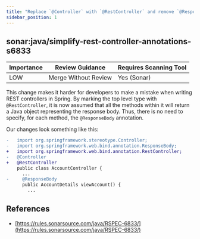 ```yaml
---
title: "Replace `@Controller` with `@RestController` and remove `@ResponseBody` annotations (Sonar)"
sidebar_position: 1
---
```


## sonar:java/simplify-rest-controller-annotations-s6833 

| Importance  | Review Guidance      | Requires Scanning Tool |
|-------------|----------------------|------------------------|
| LOW | Merge Without Review | Yes (Sonar)     |

This change makes it harder for developers to make a mistake when writing REST controllers in Spring. By marking the top level type with `@RestController`, it is now assumed that all the methods within it will return a Java object representing the response body. Thus, there is no need to specify, for each method, the `@ResponseBody` annotation.

Our changes look something like this:

```diff
-   import org.springframework.stereotype.Controller;
-   import org.springframework.web.bind.annotation.ResponseBody;
+   import org.springframework.web.bind.annotation.RestController;
-   @Controller
+   @RestController
    public class AccountController {
      ...
-     @ResponseBody
      public AccountDetails viewAccount() {
        ...
```


## References
 * [https://rules.sonarsource.com/java/RSPEC-6833/](https://rules.sonarsource.com/java/RSPEC-6833/)
